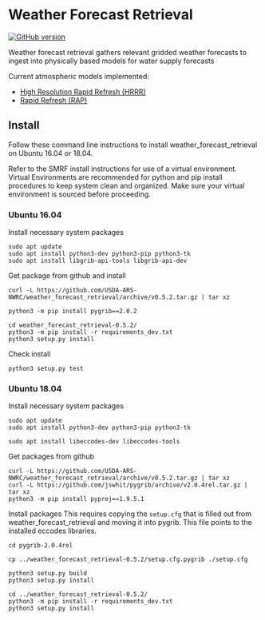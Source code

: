 # Weather Forecast Retrieval

[![GitHub version](https://badge.fury.io/gh/USDA-ARS-NWRC%2Fweather_forecast_retieval.svg)](https://badge.fury.io/gh/USDA-ARS-NWRC%2Fweather_forecast_retieval)


Weather forecast retrieval gathers relevant gridded weather forecasts to ingest into physically based models for water supply forecasts

Current atmospheric models implemented:
* [High Resolution Rapid Refresh (HRRR)](https://rapidrefresh.noaa.gov/hrrr/)
* [Rapid Refresh (RAP)](https://rapidrefresh.noaa.gov/)

## Install
Follow these command line instructions to install weather_forecast_retrieval on Ubuntu 16.04 or 18.04.

Refer to the SMRF install instructions for use of a virtual environment. Virtual
Environments are recommended for python and pip install procedures to keep system
clean and organized. Make sure your virtual environment is sourced before proceeding.


### Ubuntu 16.04
Install necessary system packages

```
sudo apt update
sudo apt install python3-dev python3-pip python3-tk
sudo apt install libgrib-api-tools libgrib-api-dev
```

Get package from github and install

```
curl -L https://github.com/USDA-ARS-NWRC/weather_forecast_retrieval/archive/v0.5.2.tar.gz | tar xz

python3 -m pip install pygrib==2.0.2

cd weather_forecast_retrieval-0.5.2/
python3 -m pip install -r requirements_dev.txt
python3 setup.py install
```

Check install
```
python3 setup.py test
```

### Ubuntu 18.04

Install necessary system packages

```
sudo apt update
sudo apt install python3-dev python3-pip python3-tk

sudo apt install libeccodes-dev libeccodes-tools
```

Get packages from github

```
curl -L https://github.com/USDA-ARS-NWRC/weather_forecast_retrieval/archive/v0.5.2.tar.gz | tar xz
curl -L https://github.com/jswhit/pygrib/archive/v2.0.4rel.tar.gz | tar xz
python3 -m pip install pyproj==1.9.5.1
```

Install packages
This requires copying the ```setup.cfg``` that is filled out from weather_forecast_retrieval
and moving it into pygrib. This file points to the installed eccodes libraries.
```
cd pygrib-2.0.4rel

cp ../weather_forecast_retrieval-0.5.2/setup.cfg.pygrib ./setup.cfg

python3 setup.py build
python3 setup.py install

cd ../weather_forecast_retrieval-0.5.2/
python3 -m pip install -r requirements_dev.txt
python3 setup.py install
```

